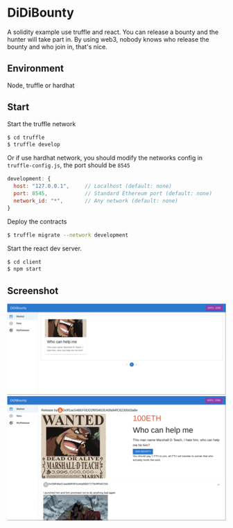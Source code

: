 # DiDiBounty

A solidity example use truffle and react. You can release a bounty and the hunter will take part in. By using web3, nobody knows who release the bounty and who join in, that's nice.

## Environment
Node, truffle or hardhat

## Start

Start the truffle network
```sh
$ cd truffle
$ truffle develop
```
Or if use hardhat network, you should modify the networks config in `truffle-config.js`, the port should be `8545`

```js
development: {
  host: "127.0.0.1",     // Localhost (default: none)
  port: 8545,            // Standard Ethereum port (default: none)
  network_id: "*",       // Any network (default: none)
}
```

Deploy the contracts
```sh
$ truffle migrate --network development
```

Start the react dev server.

```sh
$ cd client
$ npm start
```

## Screenshot
<img width="1440" alt="home" src="https://github.com/DongyangX/DiDiBounty/blob/master/screenshot/home.png?raw=true">
<img width="1440" alt="detail" src="https://github.com/DongyangX/DiDiBounty/blob/master/screenshot/detail.png?raw=true">
